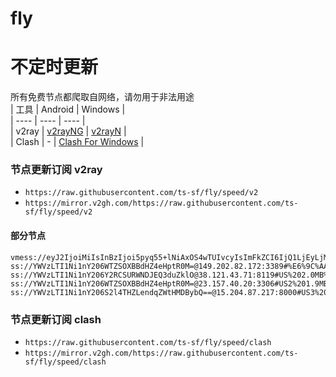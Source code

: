 # fly
# 不定时更新
所有免费节点都爬取自网络，请勿用于非法用途  
|  工具  | Android  | Windows  |  
|  ----  | ----   | ----  |  
| v2ray  | [v2rayNG](https://github.com/2dust/v2rayNG/releases) | [v2rayN](https://github.com/2dust/v2rayN/releases) |  
| Clash  | - | [Clash For Windows](https://github.com/2dust/clashN/releases) | 
  
### 节点更新订阅  v2ray
- `https://raw.githubusercontent.com/ts-sf/fly/speed/v2`  
- `https://mirror.v2gh.com/https://raw.githubusercontent.com/ts-sf/fly/speed/v2`  

#### 部分节点  
``` 
vmess://eyJ2IjoiMiIsInBzIjoi5pyq55+lNiAxOS4wTUIvcyIsImFkZCI6IjQ1LjEyLjMxLjQ2IiwicG9ydCI6IjQ0MyIsImlkIjoiMDNmY2M2MTgtYjkzZC02Nzk2LTZhZWQtOGEzOGM5NzVkNTgxIiwiYWlkIjoiMCIsInNjeSI6ImF1dG8iLCJuZXQiOiJ3cyIsInR5cGUiOiIiLCJob3N0IjoiYXZlaXJvci5jb20iLCJwYXRoIjoiL2xpbmt2d3MiLCJ0bHMiOiJ0bHMiLCJzbmkiOiJhdmVpcm9yLmNvbSIsInRlc3RfbmFtZSI6IjYifQ==
ss://YWVzLTI1Ni1nY206WTZSOXBBdHZ4eHptR0M=@149.202.82.172:3389#%E6%9C%AA%E7%9F%A59%201.9MB%2Fs
ss://YWVzLTI1Ni1nY206Y2RCSURWNDJEQ3duZklO@38.121.43.71:8119#US%202.0MB%2Fs
ss://YWVzLTI1Ni1nY206WTZSOXBBdHZ4eHptR0M=@23.157.40.20:3306#US2%201.9MB%2Fs
ss://YWVzLTI1Ni1nY206S2l4THZLendqZWtHMDBybQ==@15.204.87.217:8000#US3%201.9MB%2Fs
```
### 节点更新订阅  clash
- `https://raw.githubusercontent.com/ts-sf/fly/speed/clash`  
- `https://mirror.v2gh.com/https://raw.githubusercontent.com/ts-sf/fly/speed/clash`  


